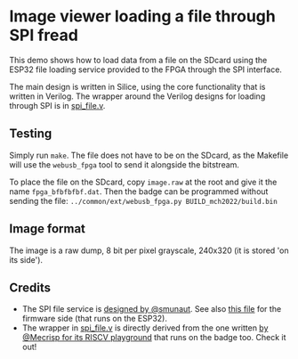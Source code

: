 # Image viewer loading a file through SPI fread

This demo shows how to load data from a file on the SDcard using the ESP32 file
loading service provided to the FPGA through the SPI interface.

The main design is written in Silice, using the core functionality that is written in Verilog.
The wrapper around the Verilog designs for loading through SPI is in [spi_file.v](../common/spi_file.v).

## Testing

Simply run `make`. The file does not have to be on the SDcard, as the Makefile will use
the `webusb_fpga` tool to send it alongside the bitstream.

To place the file on the SDcard, copy `image.raw` at the root and give it the name `fpga_bfbfbfbf.dat`.
Then the badge can be programmed without sending the file:
```../common/ext/webusb_fpga.py BUILD_mch2022/build.bin```

## Image format

The image is a raw dump, 8 bit per pixel grayscale, 240x320 (it is stored 'on its side').

## Credits
- The SPI file service is [designed by @smunaut](https://github.com/badgeteam/mch2022-firmware-ice40/tree/master/cores/spi_slave). See also [this file](https://github.com/badgeteam/mch2022-firmware-esp32/blob/master/main/fpga_download.c) for the firmware side (that runs on the ESP32).
- The wrapper in [spi_file.v](spi_file.v) is directly derived from the one written [by @Mecrisp for its RISCV playground](https://github.com/badgeteam/mch2022-firmware-ice40/tree/master/projects/RISCV-Playground) that runs on the badge too. Check it out!
